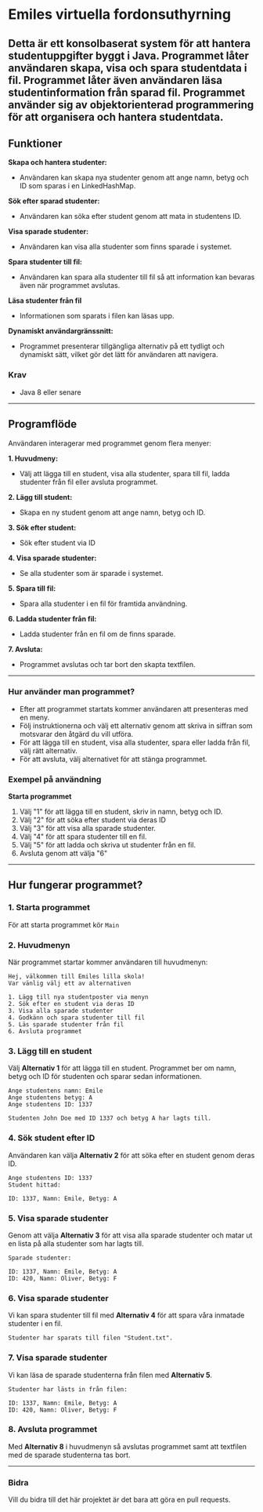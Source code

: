# Emiles virtuella fordonsuthyrning

Detta är ett konsolbaserat system för att hantera studentuppgifter byggt i Java.
Programmet låter användaren skapa, visa och spara studentdata i fil. Programmet låter även användaren läsa studentinformation från sparad fil. Programmet använder sig av objektorienterad programmering för att organisera och hantera studentdata.
---

## Funktioner
**Skapa och hantera studenter:**
- Användaren kan skapa nya studenter genom att ange namn, betyg och ID som sparas i en LinkedHashMap.

**Sök efter sparad studenter:**
- Användaren kan söka efter student genom att mata in studentens ID.

**Visa sparade studenter:**
- Användaren kan visa alla studenter som finns sparade i systemet.

**Spara studenter till fil:**
- Användaren kan spara alla studenter till fil så att information kan bevaras även när programmet avslutas.

**Läsa studenter från fil**
- Informationen som sparats i filen kan läsas upp.

**Dynamiskt användargränssnitt:**
- Programmet presenterar tillgängliga alternativ på ett tydligt och dynamiskt sätt, vilket gör det lätt för användaren att navigera.

### Krav
- Java 8 eller senare

---

## Programflöde
Användaren interagerar med programmet genom flera menyer:

**1. Huvudmeny:**
- Välj att lägga till en student, visa alla studenter, spara till fil, ladda studenter från fil eller avsluta programmet.

**2. Lägg till student:**
- Skapa en ny student genom att ange namn, betyg och ID.

**3. Sök efter student:**
- Sök efter student via ID

**4. Visa sparade studenter:**
- Se alla studenter som är sparade i systemet.

**5. Spara till fil:**
- Spara alla studenter i en fil för framtida användning.

**6. Ladda studenter från fil:**
- Ladda studenter från en fil om de finns sparade.

**7. Avsluta:**
- Programmet avslutas och tar bort den skapta textfilen.

---

### Hur använder man programmet?
- Efter att programmet startats kommer användaren att presenteras med en meny.
- Följ instruktionerna och välj ett alternativ genom att skriva in siffran som motsvarar den åtgärd du vill utföra.
- För att lägga till en student, visa alla studenter, spara eller ladda från fil, välj rätt alternativ.
- För att avsluta, välj alternativet för att stänga programmet.

### Exempel på användning
**Starta programmet**
1. Välj "1" för att lägga till en student, skriv in namn, betyg och ID.
2. Välj "2" för att söka efter student via deras ID
3. Välj "3" för att visa alla sparade studenter.
4. Välj "4" för att spara studenter till en fil.
5. Välj "5" för att ladda och skriva ut studenter från en fil.
6. Avsluta genom att välja "6"

---

## Hur fungerar programmet?

### 1. Starta programmet
För att starta programmet kör ``Main``

### 2. Huvudmenyn
När programmet startar kommer användaren till huvudmenyn:
```
Hej, välkommen till Emiles lilla skola!
Var vänlig välj ett av alternativen
            
1. Lägg till nya studentposter via menyn
2. Sök efter en student via deras ID
3. Visa alla sparade studenter
4. Godkänn och spara studenter till fil
5. Läs sparade studenter från fil
6. Avsluta programmet
```
### 3. Lägg till en student
Välj **Alternativ 1** för att lägga till en student. Programmet ber om namn, betyg och ID för studenten och sparar sedan informationen.
```
Ange studentens namn: Emile
Ange studentens betyg: A
Ange studentens ID: 1337

Studenten John Doe med ID 1337 och betyg A har lagts till.
```
### 4. Sök student efter ID
Användaren kan välja **Alternativ 2** för att söka efter en student genom deras ID.
```
Ange studentens ID: 1337
Student hittad:

ID: 1337, Namn: Emile, Betyg: A
```
### 5. Visa sparade studenter
Genom att välja **Alternativ 3** för att visa alla sparade studenter och matar ut en lista på alla studenter som har lagts till.
```
Sparade studenter:

ID: 1337, Namn: Emile, Betyg: A
ID: 420, Namn: Oliver, Betyg: F
```
### 6. Visa sparade studenter
Vi kan spara studenter till fil med **Alternativ 4** för att spara våra inmatade studenter i en fil.
```
Studenter har sparats till filen "Student.txt".
```
### 7. Visa sparade studenter
Vi kan läsa de sparade studenterna från filen med **Alternativ 5**.
```
Studenter har lästs in från filen:

ID: 1337, Namn: Emile, Betyg: A
ID: 420, Namn: Oliver, Betyg: F
```
### 8. Avsluta programmet
Med **Alternativ 8** i huvudmenyn så avslutas programmet samt att textfilen med de sparade studenterna tas bort.

---

### Bidra
Vill du bidra till det här projektet är det bara att göra en pull requests.






